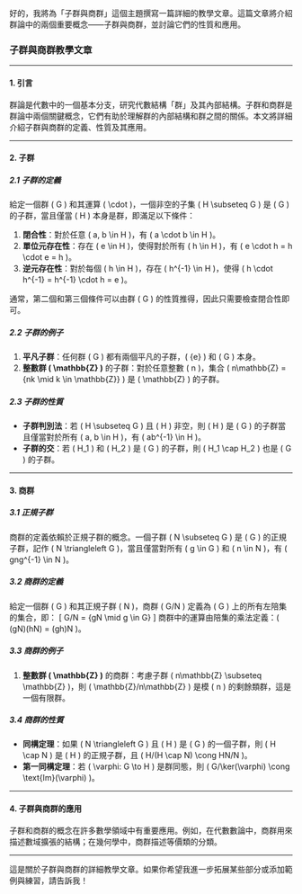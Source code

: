 好的，我將為「子群與商群」這個主題撰寫一篇詳細的教學文章。這篇文章將介紹群論中的兩個重要概念——子群與商群，並討論它們的性質和應用。

### 子群與商群教學文章

---

#### 1. 引言

群論是代數中的一個基本分支，研究代數結構「群」及其內部結構。子群和商群是群論中兩個關鍵概念，它們有助於理解群的內部結構和群之間的關係。本文將詳細介紹子群與商群的定義、性質及其應用。

---

#### 2. 子群

##### 2.1 子群的定義

給定一個群 \( G \) 和其運算 \( \cdot \)，一個非空的子集 \( H \subseteq G \) 是 \( G \) 的子群，當且僅當 \( H \) 本身是群，即滿足以下條件：
1. **閉合性**：對於任意 \( a, b \in H \)，有 \( a \cdot b \in H \)。
2. **單位元存在性**：存在 \( e \in H \)，使得對於所有 \( h \in H \)，有 \( e \cdot h = h \cdot e = h \)。
3. **逆元存在性**：對於每個 \( h \in H \)，存在 \( h^{-1} \in H \)，使得 \( h \cdot h^{-1} = h^{-1} \cdot h = e \)。

通常，第二個和第三個條件可以由群 \( G \) 的性質推得，因此只需要檢查閉合性即可。

##### 2.2 子群的例子

1. **平凡子群**：任何群 \( G \) 都有兩個平凡的子群，\( \{e\} \) 和 \( G \) 本身。
2. **整數群 \( \mathbb{Z} \)** 的子群：對於任意整數 \( n \)，集合 \( n\mathbb{Z} = \{nk \mid k \in \mathbb{Z}\} \) 是 \( \mathbb{Z} \) 的子群。

##### 2.3 子群的性質

- **子群判別法**：若 \( H \subseteq G \) 且 \( H \) 非空，則 \( H \) 是 \( G \) 的子群當且僅當對於所有 \( a, b \in H \)，有 \( ab^{-1} \in H \)。
- **子群的交**：若 \( H_1 \) 和 \( H_2 \) 是 \( G \) 的子群，則 \( H_1 \cap H_2 \) 也是 \( G \) 的子群。

---

#### 3. 商群

##### 3.1 正規子群

商群的定義依賴於正規子群的概念。一個子群 \( N \subseteq G \) 是 \( G \) 的正規子群，記作 \( N \triangleleft G \)，當且僅當對所有 \( g \in G \) 和 \( n \in N \)，有 \( gng^{-1} \in N \)。

##### 3.2 商群的定義

給定一個群 \( G \) 和其正規子群 \( N \)，商群 \( G/N \) 定義為 \( G \) 上的所有左陪集的集合，即：
\[
G/N = \{gN \mid g \in G\}
\]
商群中的運算由陪集的乘法定義：\( (gN)(hN) = (gh)N \)。

##### 3.3 商群的例子

1. **整數群 \( \mathbb{Z} \)** 的商群：考慮子群 \( n\mathbb{Z} \subseteq \mathbb{Z} \)，則 \( \mathbb{Z}/n\mathbb{Z} \) 是模 \( n \) 的剩餘類群，這是一個有限群。

##### 3.4 商群的性質

- **同構定理**：如果 \( N \triangleleft G \) 且 \( H \) 是 \( G \) 的一個子群，則 \( H \cap N \) 是 \( H \) 的正規子群，且 \( H/(H \cap N) \cong HN/N \)。
- **第一同構定理**：若 \( \varphi: G \to H \) 是群同態，則 \( G/\ker(\varphi) \cong \text{Im}(\varphi) \)。

---

#### 4. 子群與商群的應用

子群和商群的概念在許多數學領域中有重要應用。例如，在代數數論中，商群用來描述數域擴張的結構；在幾何學中，商群描述等價類的分類。

---

這是關於子群與商群的詳細教學文章。如果你希望我進一步拓展某些部分或添加範例與練習，請告訴我！